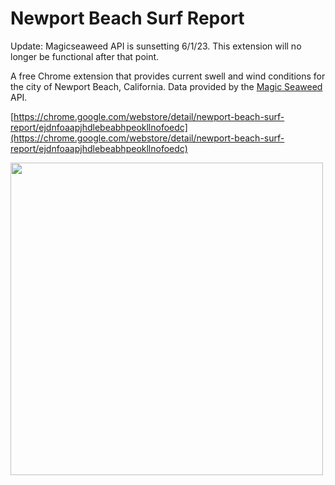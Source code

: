 # Newport Beach Surf Report

Update: Magicseaweed API is sunsetting 6/1/23. This extension will no longer be functional after that point.

A free Chrome extension that provides current swell and wind conditions for the city of Newport Beach, California. Data provided by the [Magic Seaweed](http://magicseaweed.com) API.

[https://chrome.google.com/webstore/detail/newport-beach-surf-report/ejdnfoaapjhdlebeabhpeokllnofoedc](https://chrome.google.com/webstore/detail/newport-beach-surf-report/ejdnfoaapjhdlebeabhpeokllnofoedc)

<img src="https://lh3.googleusercontent.com/6fUEUWoe_kCF4wMc-Nak2NVMgjCo_SW-D-Xf6vK-RNqgiw8RGvRkdoVYLtss6-ddMyyNi_AAOw=w640-h400-e365" width="500">
